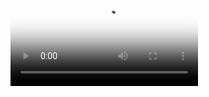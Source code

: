 <video poster = '{{ site.baseurl }}/assets/{{site.data.commercial_view.poster}}'>
  <source src = '{{site.baseurl}}/assets/{{ site.data.commercial_view.video }}'>
</video>
<div class = 'overlay flex cast'>
  <i class="fa fa-play fa-3x play" aria-hidden="true"></i>
</div>
